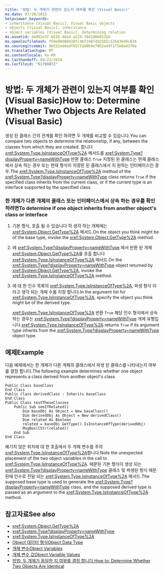 ```yaml
---
title: '방법: 두 개체가 관련이 있는지 여부를 확인 (Visual Basic)'
ms.date: 07/20/2015
helpviewer_keywords:
- inheritance [Visual Basic], Visual Basic objects
- objects [Visual Basic], inheritance
- object variables [Visual Basic], determining relation
ms.assetid: da002e3f-6616-4bad-a229-f842d06652bb
ms.openlocfilehash: f59e00d80d28fc4bf24874d25b5c12643649c834
ms.sourcegitcommit: 9b552addadfb57fab0b9e7852ed4f1f1b8a42f8e
ms.translationtype: MT
ms.contentlocale: ko-KR
ms.lasthandoff: 04/23/2019
ms.locfileid: "61769072"
---
```

# <a name="how-to-determine-whether-two-objects-are-related-visual-basic"></a><span data-ttu-id="19d83-102">방법: 두 개체가 관련이 있는지 여부를 확인 (Visual Basic)</span><span class="sxs-lookup"><span data-stu-id="19d83-102">How to: Determine Whether Two Objects Are Related (Visual Basic)</span></span>
<span data-ttu-id="19d83-103">생성 된 클래스 간의 관계를 확인 하려면 두 개체를 비교할 수 있습니다.</span><span class="sxs-lookup"><span data-stu-id="19d83-103">You can compare two objects to determine the relationship, if any, between the classes from which they are created.</span></span> <span data-ttu-id="19d83-104">합니다 <xref:System.Type.IsInstanceOfType%2A> 메서드를 <xref:System.Type?displayProperty=nameWithType> 반환 클래스 `True` 지정된 된 클래스는 현재 클래스에서 상속 하는 경우 또는 현재 형식이 지정된 된 클래스에서 지 원하는 인터페이스인 경우.</span><span class="sxs-lookup"><span data-stu-id="19d83-104">The <xref:System.Type.IsInstanceOfType%2A> method of the <xref:System.Type?displayProperty=nameWithType> class returns `True` if the specified class inherits from the current class, or if the current type is an interface supported by the specified class.</span></span>  
  
### <a name="to-determine-if-one-object-inherits-from-another-objects-class-or-interface"></a><span data-ttu-id="19d83-105">한 개체가 다른 개체의 클래스 또는 인터페이스에서 상속 하는 경우를 확인 하려면</span><span class="sxs-lookup"><span data-stu-id="19d83-105">To determine if one object inherits from another object's class or interface</span></span>  
  
1. <span data-ttu-id="19d83-106">기본 형식, 호출 될 수 있습니다 하 생각 하는 개체에는 <xref:System.Object.GetType%2A> 메서드.</span><span class="sxs-lookup"><span data-stu-id="19d83-106">On the object you think might be of the base type, invoke the <xref:System.Object.GetType%2A> method.</span></span>  
  
2. <span data-ttu-id="19d83-107">에 <xref:System.Type?displayProperty=nameWithType> 에서 반환 된 개체 <xref:System.Object.GetType%2A>를 호출 합니다 <xref:System.Type.IsInstanceOfType%2A> 메서드.</span><span class="sxs-lookup"><span data-stu-id="19d83-107">On the <xref:System.Type?displayProperty=nameWithType> object returned by <xref:System.Object.GetType%2A>, invoke the <xref:System.Type.IsInstanceOfType%2A> method.</span></span>  
  
3. <span data-ttu-id="19d83-108">에 대 한 인수 목록의 <xref:System.Type.IsInstanceOfType%2A>, 파생 형식 이라고 생각 되는 개체 수를 지정 합니다.</span><span class="sxs-lookup"><span data-stu-id="19d83-108">In the argument list for <xref:System.Type.IsInstanceOfType%2A>, specify the object you think might be of the derived type.</span></span>  
  
     <span data-ttu-id="19d83-109"><xref:System.Type.IsInstanceOfType%2A> 반환 `True` 해당 인수 형식에서 상속 하는 경우는 <xref:System.Type?displayProperty=nameWithType> 개체 유형입니다.</span><span class="sxs-lookup"><span data-stu-id="19d83-109"><xref:System.Type.IsInstanceOfType%2A> returns `True` if its argument type inherits from the <xref:System.Type?displayProperty=nameWithType> object type.</span></span>  
  
## <a name="example"></a><span data-ttu-id="19d83-110">예제</span><span class="sxs-lookup"><span data-stu-id="19d83-110">Example</span></span>  
 <span data-ttu-id="19d83-111">다음 예제에서는 한 개체가 다른 개체의 클래스에서 파생 된 클래스를 나타내는지 여부를 결정 합니다.</span><span class="sxs-lookup"><span data-stu-id="19d83-111">The following example determines whether one object represents a class derived from another object's class.</span></span>  
  
```  
Public Class baseClass  
End Class  
Public Class derivedClass : Inherits baseClass  
End Class  
Public Class testTheseClasses  
    Public Sub seeIfRelated()  
        Dim baseObj As Object = New baseClass()  
        Dim derivedObj As Object = New derivedClass()  
        Dim related As Boolean  
        related = baseObj.GetType().IsInstanceOfType(derivedObj)  
        MsgBox(CStr(related))  
    End Sub  
End Class  
```  
  
 <span data-ttu-id="19d83-112">예기치 않은 위치에 대 한 호출에서 두 개체 변수를 주의 <xref:System.Type.IsInstanceOfType%2A>합니다.</span><span class="sxs-lookup"><span data-stu-id="19d83-112">Note the unexpected placement of the two object variables in the call to <xref:System.Type.IsInstanceOfType%2A>.</span></span> <span data-ttu-id="19d83-113">때문된 기본 형식이 생성 되는 <xref:System.Type?displayProperty=nameWithType> 클래스 및 파생된 형식 때문된에 인수로 전달 되는 <xref:System.Type.IsInstanceOfType%2A> 메서드.</span><span class="sxs-lookup"><span data-stu-id="19d83-113">The supposed base type is used to generate the <xref:System.Type?displayProperty=nameWithType> class, and the supposed derived type is passed as an argument to the <xref:System.Type.IsInstanceOfType%2A> method.</span></span>  
  
## <a name="see-also"></a><span data-ttu-id="19d83-114">참고자료</span><span class="sxs-lookup"><span data-stu-id="19d83-114">See also</span></span>

- <xref:System.Object.GetType%2A>
- <xref:System.Type?displayProperty=nameWithType>
- <xref:System.Type.IsInstanceOfType%2A>
- [<span data-ttu-id="19d83-115">Object 데이터 형식</span><span class="sxs-lookup"><span data-stu-id="19d83-115">Object Data Type</span></span>](../../../../visual-basic/language-reference/data-types/object-data-type.md)
- [<span data-ttu-id="19d83-116">개체 변수</span><span class="sxs-lookup"><span data-stu-id="19d83-116">Object Variables</span></span>](../../../../visual-basic/programming-guide/language-features/variables/object-variables.md)
- [<span data-ttu-id="19d83-117">개체 변수 값</span><span class="sxs-lookup"><span data-stu-id="19d83-117">Object Variable Values</span></span>](../../../../visual-basic/programming-guide/language-features/variables/object-variable-values.md)
- [<span data-ttu-id="19d83-118">방법: 두 개체가 동일한 지 여부를 결정 합니다.</span><span class="sxs-lookup"><span data-stu-id="19d83-118">How to: Determine Whether Two Objects Are Identical</span></span>](../../../../visual-basic/programming-guide/language-features/variables/how-to-determine-whether-two-objects-are-identical.md)
